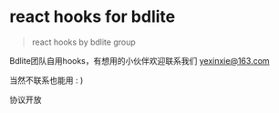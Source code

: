 # react hooks for bdlite

> react hooks by bdlite group

Bdlite团队自用hooks，有想用的小伙伴欢迎联系我们 yexinxie@163.com

当然不联系也能用 : )

协议开放


